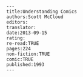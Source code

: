 
    ---
    title:Understanding Comics
    authors:Scott McCloud
    editors:
    translator:
    date:2013-09-15
    rating:
    re-read:TRUE
    pages:224
    non-fiction:TRUE
    comic:TRUE
    published:1993
    ---

    